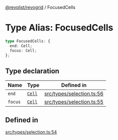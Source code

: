 [@revolist/revogrid](README.md) / FocusedCells

# Type Alias: FocusedCells

```ts
type FocusedCells: {
  end: Cell;
  focus: Cell;
};
```

## Type declaration

| Name | Type | Defined in |
| ------ | ------ | ------ |
| `end` | [`Cell`](Interface.Cell.md) | [src/types/selection.ts:56](https://github.com/revolist/revogrid/blob/08de4537b2052abd86ff4eb5461780401e3c4fcb/src/types/selection.ts#L56) |
| `focus` | [`Cell`](Interface.Cell.md) | [src/types/selection.ts:55](https://github.com/revolist/revogrid/blob/08de4537b2052abd86ff4eb5461780401e3c4fcb/src/types/selection.ts#L55) |

## Defined in

[src/types/selection.ts:54](https://github.com/revolist/revogrid/blob/08de4537b2052abd86ff4eb5461780401e3c4fcb/src/types/selection.ts#L54)
